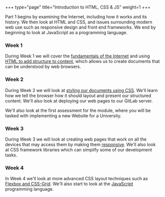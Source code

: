 +++
type="page"
title="Introduction to HTML, CSS & JS"
weight=1
+++

Part 1 begins by examining the Internet, including how it works and its history. We then look at HTML and CSS, and issues surrounding modern web use such as responsive design and front end frameworks. We end by beginning to look at JavaScript as a programming language.

### Week 1

During Week 1 we will cover the [fundamentals of the Internet](internet-intro) and using [HTML to add structure to content](html-and-css-intro), which allows us to create documents that can be understood by web browsers.

### Week 2

During Week 2 we will look at [styling our documents using CSS](html-css-and-layout). We'll learn how we tell the browser how it should layout and present our structured content. We'll also look at deploying our web pages to our GitLab server.

We'll also look at the first assessment for the module, where you will be tasked with implementing a new Website for a University.

### Week 3

During Week 3 we will look at creating web pages that work on all the devices that may access them by making them [responsive](responsive-css-1). We'll also look at CSS framework libraries which can simplify some of our development tasks. 

### Week 4

In Week 4 we'll  look at more advanced CSS layout techniques such as [Flexbox and CSS-Grid](responsive-css-2). We'll also start to look at the [JavaScript](part-2) programming language.  




